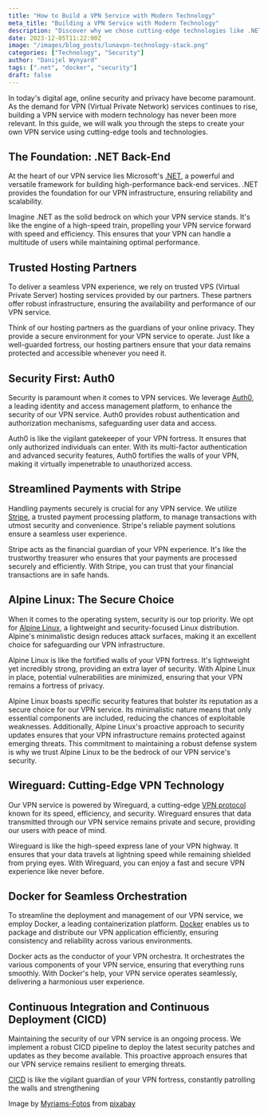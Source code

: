 ```yaml
---
title: "How to Build a VPN Service with Modern Technology"
meta_title: "Building a VPN Service with Modern Technology"
description: "Discover why we chose cutting-edge technologies like .NET, Wireguard, Docker, and more to build our VPN service."
date: 2023-12-05T11:22:00Z
image: "/images/blog_posts/lunavpn-technology-stack.png"
categories: ["Technology", "Security"]
author: "Danijel Wynyard"
tags: [".net", "docker", "security"]
draft: false
---
```


In today's digital age, online security and privacy have become paramount. As the demand for VPN (Virtual Private Network) services continues to rise, building a VPN service with modern technology has never been more relevant. In this guide, we will walk you through the steps to create your own VPN service using cutting-edge tools and technologies.

## The Foundation: .NET Back-End

At the heart of our VPN service lies Microsoft's [.NET](https://dotnet.microsoft.com/en-us/ ".NET is the free, open-source, cross-platform for building modern apps and powerful cloud services"), a powerful and versatile framework for building high-performance back-end services. .NET provides the foundation for our VPN infrastructure, ensuring reliability and scalability.

Imagine .NET as the solid bedrock on which your VPN service stands. It's like the engine of a high-speed train, propelling your VPN service forward with speed and efficiency. This ensures that your VPN can handle a multitude of users while maintaining optimal performance.

## Trusted Hosting Partners

To deliver a seamless VPN experience, we rely on trusted VPS (Virtual Private Server) hosting services provided by our partners. These partners offer robust infrastructure, ensuring the availability and performance of our VPN service.

Think of our hosting partners as the guardians of your online privacy. They provide a secure environment for your VPN service to operate. Just like a well-guarded fortress, our hosting partners ensure that your data remains protected and accessible whenever you need it.

## Security First: Auth0

Security is paramount when it comes to VPN services. We leverage [Auth0](https://auth0.com "Auth0 identity provider"), a leading identity and access management platform, to enhance the security of our VPN service. Auth0 provides robust authentication and authorization mechanisms, safeguarding user data and access.

Auth0 is like the vigilant gatekeeper of your VPN fortress. It ensures that only authorized individuals can enter. With its multi-factor authentication and advanced security features, Auth0 fortifies the walls of your VPN, making it virtually impenetrable to unauthorized access.

## Streamlined Payments with Stripe

Handling payments securely is crucial for any VPN service. We utilize [Stripe](https://www.stripe.com/ "Stripe payments provider"), a trusted payment processing platform, to manage transactions with utmost security and convenience. Stripe's reliable payment solutions ensure a seamless user experience.

Stripe acts as the financial guardian of your VPN experience. It's like the trustworthy treasurer who ensures that your payments are processed securely and efficiently. With Stripe, you can trust that your financial transactions are in safe hands.

## Alpine Linux: The Secure Choice

When it comes to the operating system, security is our top priority. We opt for [Alpine Linux](https://www.alpinelinux.org/ "Alpine Linux homepage"), a lightweight and security-focused Linux distribution. Alpine's minimalistic design reduces attack surfaces, making it an excellent choice for safeguarding our VPN infrastructure.

Alpine Linux is like the fortified walls of your VPN fortress. It's lightweight yet incredibly strong, providing an extra layer of security. With Alpine Linux in place, potential vulnerabilities are minimized, ensuring that your VPN remains a fortress of privacy.

Alpine Linux boasts specific security features that bolster its reputation as a secure choice for our VPN service. Its minimalistic nature means that only essential components are included, reducing the chances of exploitable weaknesses. Additionally, Alpine Linux's proactive approach to security updates ensures that your VPN infrastructure remains protected against emerging threats. This commitment to maintaining a robust defense system is why we trust Alpine Linux to be the bedrock of our VPN service's security.

## Wireguard: Cutting-Edge VPN Technology

Our VPN service is powered by Wireguard, a cutting-edge [VPN protocol](https://crm.org/news/types-of-vpn "vpn protocol article") known for its speed, efficiency, and security. Wireguard ensures that data transmitted through our VPN service remains private and secure, providing our users with peace of mind.

Wireguard is like the high-speed express lane of your VPN highway. It ensures that your data travels at lightning speed while remaining shielded from prying eyes. With Wireguard, you can enjoy a fast and secure VPN experience like never before.

## Docker for Seamless Orchestration

To streamline the deployment and management of our VPN service, we employ Docker, a leading containerization platform. [Docker](https://www.zdnet.com/article/what-is-docker-and-why-is-it-so-darn-popular/ "What is Docker and why is it so darn popular?") enables us to package and distribute our VPN application efficiently, ensuring consistency and reliability across various environments.

Docker acts as the conductor of your VPN orchestra. It orchestrates the various components of your VPN service, ensuring that everything runs smoothly. With Docker's help, your VPN service operates seamlessly, delivering a harmonious user experience.

## Continuous Integration and Continuous Deployment (CICD)

Maintaining the security of our VPN service is an ongoing process. We implement a robust CICD pipeline to deploy the latest security patches and updates as they become available. This proactive approach ensures that our VPN service remains resilient to emerging threats.

[CICD](https://www.redhat.com/en/topics/devops/what-is-ci-cd "Red Hat CICD article") is like the vigilant guardian of your VPN fortress, constantly patrolling the walls and strengthening

Image by [Myriams-Fotos](https://pixabay.com/photos/moonlight-boat-old-boat-wreck-crow-2853073/ "image author link") from [pixabay](https://pixabay.com "pixabay")